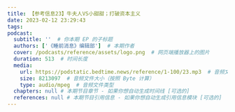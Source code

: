 ```yaml
---
title: 【参考信息23】牛夫人VS小甜甜；打破资本主义
date: 2023-02-12 23:29:43
tags:
podcast:
  subtitle: ''  # 你本期 EP 的子标题
  authors: ['《睡前消息》编辑部']  # 本期作者
  cover: /podcasts/reference/assets/logo.png  # 网页端播放器上的图片
  duration: 513  # 时间长度
  media:
    url: https://podstatic.bedtime.news/reference/1-100/23.mp3  # 音频文件
    size: 8213097  # 音频文件大小（按照 Byte 计算）
    type: audio/mpeg  # 音频文件类型
  chapters: null # 本期节目章节 - 如果你想自动生成时间线 [可选的]
  references: null # 本期节目引用信息 - 如果你想自动生成引用信息模块 [可选的]
---
```

